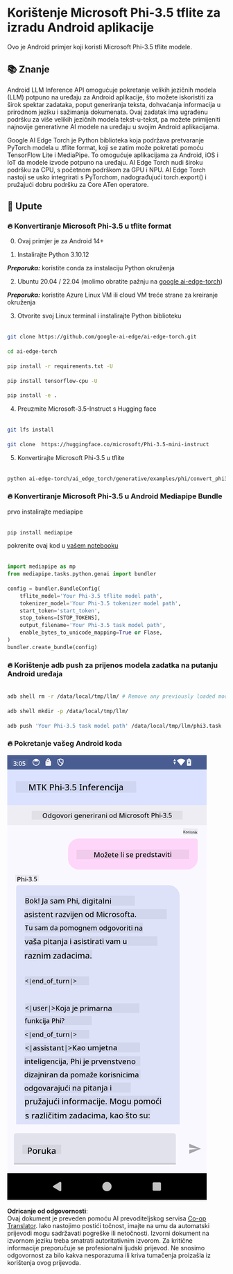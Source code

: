 <!--
CO_OP_TRANSLATOR_METADATA:
{
  "original_hash": "c4fe7f589d179be96a5577b0b8cba6aa",
  "translation_date": "2025-05-09T18:51:11+00:00",
  "source_file": "md/02.Application/01.TextAndChat/Phi3/UsingPhi35TFLiteCreateAndroidApp.md",
  "language_code": "hr"
}
-->
# **Korištenje Microsoft Phi-3.5 tflite za izradu Android aplikacije**

Ovo je Android primjer koji koristi Microsoft Phi-3.5 tflite modele.

## **📚 Znanje**

Android LLM Inference API omogućuje pokretanje velikih jezičnih modela (LLM) potpuno na uređaju za Android aplikacije, što možete iskoristiti za širok spektar zadataka, poput generiranja teksta, dohvaćanja informacija u prirodnom jeziku i sažimanja dokumenata. Ovaj zadatak ima ugrađenu podršku za više velikih jezičnih modela tekst-u-tekst, pa možete primijeniti najnovije generativne AI modele na uređaju u svojim Android aplikacijama.

Google AI Edge Torch je Python biblioteka koja podržava pretvaranje PyTorch modela u .tflite format, koji se zatim može pokretati pomoću TensorFlow Lite i MediaPipe. To omogućuje aplikacijama za Android, iOS i IoT da modele izvode potpuno na uređaju. AI Edge Torch nudi široku podršku za CPU, s početnom podrškom za GPU i NPU. AI Edge Torch nastoji se usko integrirati s PyTorchom, nadograđujući torch.export() i pružajući dobru podršku za Core ATen operatore.

## **🪬 Upute**

### **🔥 Konvertiranje Microsoft Phi-3.5 u tflite format**

0. Ovaj primjer je za Android 14+

1. Instalirajte Python 3.10.12

***Preporuka:*** koristite conda za instalaciju Python okruženja

2. Ubuntu 20.04 / 22.04 (molimo obratite pažnju na [google ai-edge-torch](https://github.com/google-ai-edge/ai-edge-torch))

***Preporuka:*** koristite Azure Linux VM ili cloud VM treće strane za kreiranje okruženja

3. Otvorite svoj Linux terminal i instalirajte Python biblioteku

```bash

git clone https://github.com/google-ai-edge/ai-edge-torch.git

cd ai-edge-torch

pip install -r requirements.txt -U 

pip install tensorflow-cpu -U

pip install -e .

```

4. Preuzmite Microsoft-3.5-Instruct s Hugging face

```bash

git lfs install

git clone  https://huggingface.co/microsoft/Phi-3.5-mini-instruct

```

5. Konvertirajte Microsoft Phi-3.5 u tflite

```bash

python ai-edge-torch/ai_edge_torch/generative/examples/phi/convert_phi3_to_tflite.py --checkpoint_path  Your Microsoft Phi-3.5-mini-instruct path --tflite_path Your Microsoft Phi-3.5-mini-instruct tflite path  --prefill_seq_len 1024 --kv_cache_max_len 1280 --quantize True

```

### **🔥 Konvertiranje Microsoft Phi-3.5 u Android Mediapipe Bundle**

prvo instalirajte mediapipe

```bash

pip install mediapipe

```

pokrenite ovaj kod u [vašem notebooku](../../../../../../code/09.UpdateSamples/Aug/Android/convert/convert_phi.ipynb)

```python

import mediapipe as mp
from mediapipe.tasks.python.genai import bundler

config = bundler.BundleConfig(
    tflite_model='Your Phi-3.5 tflite model path',
    tokenizer_model='Your Phi-3.5 tokenizer model path',
    start_token='start_token',
    stop_tokens=[STOP_TOKENS],
    output_filename='Your Phi-3.5 task model path',
    enable_bytes_to_unicode_mapping=True or Flase,
)
bundler.create_bundle(config)

```

### **🔥 Korištenje adb push za prijenos modela zadatka na putanju Android uređaja**

```bash

adb shell rm -r /data/local/tmp/llm/ # Remove any previously loaded models

adb shell mkdir -p /data/local/tmp/llm/

adb push 'Your Phi-3.5 task model path' /data/local/tmp/llm/phi3.task

```

### **🔥 Pokretanje vašeg Android koda**

![demo](../../../../../../translated_images/demo.8981711efb5a9cee5dcd835f66b3b31b94b4f3e527300e15a98a0d48863b9fbd.hr.png)

**Odricanje od odgovornosti**:  
Ovaj dokument je preveden pomoću AI prevoditeljskog servisa [Co-op Translator](https://github.com/Azure/co-op-translator). Iako nastojimo postići točnost, imajte na umu da automatski prijevodi mogu sadržavati pogreške ili netočnosti. Izvorni dokument na izvornom jeziku treba smatrati autoritativnim izvorom. Za kritične informacije preporučuje se profesionalni ljudski prijevod. Ne snosimo odgovornost za bilo kakva nesporazuma ili kriva tumačenja proizašla iz korištenja ovog prijevoda.